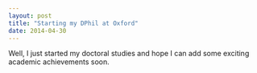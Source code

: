 ```yaml
---
layout: post
title: "Starting my DPhil at Oxford"
date: 2014-04-30
---
```

Well, I just started my doctoral studies and hope I can add some exciting academic achievements soon.
